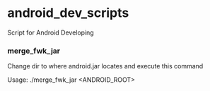 # android_dev_scripts
Script for Android Developing

### merge_fwk_jar

Change dir to where android.jar locates and execute this command

Usage: ./merge_fwk_jar <ANDROID_ROOT>
